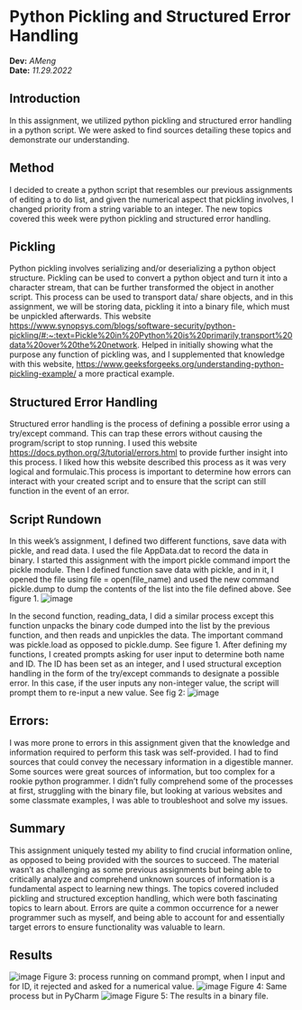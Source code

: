 # Python Pickling and Structured Error Handling 
**Dev:**  *AMeng*  
**Date:** *11.29.2022*
## Introduction
  In this assignment, we utilized python pickling and structured error handling in a python script. We were asked to find sources detailing these topics and demonstrate our understanding. 
## Method
I decided to create a python script that resembles our previous assignments of editing a to do list, and given the numerical aspect that pickling involves, I changed priority from a string variable to an integer. 
The new topics covered this week were python pickling and structured error handling.
## Pickling
Python pickling involves serializing and/or deserializing a python object structure. Pickling can be used to convert a python object and turn it into a character stream, that can be further transformed the object in another script. This process can be used to transport data/ share objects, and in this assignment, we will be storing data, pickling it into a binary file, which must be unpickled afterwards. This website https://www.synopsys.com/blogs/software-security/python-pickling/#:~:text=Pickle%20in%20Python%20is%20primarily,transport%20data%20over%20the%20network. Helped in initially showing what the purpose any function of pickling was, and I supplemented that knowledge with this website, https://www.geeksforgeeks.org/understanding-python-pickling-example/ a more practical example. 
## Structured Error Handling
Structured error handling is the process of defining a possible error using a try/except command. This can trap these errors without causing the program/script to stop running. I used this website https://docs.python.org/3/tutorial/errors.html to provide further insight into this process. I liked how this website described this process as it was very logical and formulaic.This process is important to determine how errors can interact with your created script and to ensure that the script can still function in the event of an error. 
## Script Rundown
In this week’s assignment, I defined two different functions, save data with pickle, and read data. I used the file AppData.dat to record the data in binary. I started this assignment with the import pickle command import the pickle module. Then I defined function save data with pickle, and in it, I opened the file using file = open(file_name) and used the new command pickle.dump to dump the contents of the list into the file defined above. See figure 1.
![image](https://user-images.githubusercontent.com/118324497/204984009-eb9bf9d6-bd53-478f-8016-829cf1ab887b.png)

In the second function, reading_data, I did a similar process except this function unpacks the binary code dumped into the list by the previous function, and then reads and unpickles the data. The important command was pickle.load as opposed to pickle.dump. See figure 1.
After defining my functions, I created prompts asking for user input to determine both name and ID. The ID has been set as an integer, and I used structural exception handling in the form of the try/except commands to designate a possible error. In this case, if the user inputs any non-integer value, the script will prompt them to re-input a new value. See fig 2:
![image](https://user-images.githubusercontent.com/118324497/204984043-aae4ac3e-4de5-4a6f-81d8-c09313cf578c.png)
## Errors:
I was more prone to errors in this assignment given that the knowledge and information required to perform this task was self-provided. I had to find sources that could convey the necessary information in a digestible manner. Some sources were great sources of information, but too complex for a rookie python programmer. I didn’t fully comprehend some of the processes at first, struggling with the binary file, but looking at various websites and some classmate examples, I was able to troubleshoot and solve my issues. 
## Summary 
This assignment uniquely tested my ability to find crucial information online, as opposed to being provided with the sources to succeed. The material wasn’t as challenging as some previous assignments but being able to critically analyze and comprehend unknown sources of information is a fundamental aspect to learning new things. The topics covered included pickling and structured exception handling, which were both fascinating topics to learn about. Errors are quite a common occurrence for a newer programmer such as myself, and being able to account for and essentially target errors to ensure functionality was valuable to learn.  
## Results
![image](https://user-images.githubusercontent.com/118324497/204984188-057be890-2d61-4fdc-baa7-8d8097b17e4e.png)
Figure 3: process running on command prompt, when I input and for ID, it rejected and asked for a numerical value.
![image](https://user-images.githubusercontent.com/118324497/204984257-fb0dfc9f-b9c1-4770-9751-947382bb465e.png)
Figure 4: Same process but in PyCharm
![image](https://user-images.githubusercontent.com/118324497/204984320-f6b89a0d-55c8-4261-90e8-8853a71af733.png)
Figure 5: The results in a binary file. 
